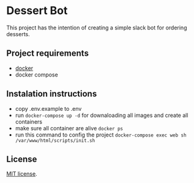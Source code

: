 # Dessert Bot
This project has the intention of creating a simple slack bot for ordering desserts.

## Project requirements
- [docker](https://www.docker.com/get-started) 
- docker compose

## Instalation instructions
- copy .env.example to .env
- run `docker-compose up -d` for downaloading all images and create all containers
- make sure all container are alive `docker ps`
- run this command to config the project `docker-compose exec web sh /var/www/html/scripts/init.sh`

## License
 [MIT license](https://opensource.org/licenses/MIT).
